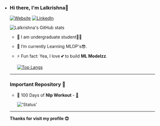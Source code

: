 - ### Hi there, I'm Lalkrishna👋
  [![Website](https://img.shields.io/website?label=lkarjun&style=for-the-badge&url=https%3A%2F%2Fcodestackr.com)](https://www.linkedin.com/in/lkarjun/)
  [![LinkedIn](https://img.shields.io/badge/linkedin-%230077B5.svg?style=for-the-badge&logo=linkedin&logoColor=white)](https://www.linkedin.com/in/lkarjun/)

  ![Lalkrishna's GitHub stats](https://github-readme-stats.vercel.app/api?username=lkarjun&show_icons=true&theme=algolia)

   * 📖 I am undergraduate student👨‍🎓

  - 🌱 I’m currently Learning MLOP's😎.
  
  - ⚡ Fun fact: Yea, I love 💕 to build **ML Modelzz**.
  
    [![Top Langs](https://github-readme-stats.vercel.app/api/top-langs/?username=lkarjun&langs_count=5&theme=algolia)](https://github.com/anuraghazra/github-readme-stats)
    

  ---

  ### Important Repository 🛑

  * 💾 100 Days of  **Nlp Workout** - [🔗](https://github.com/lkarjun/nlp-workouts)
  
    !['Status'](https://img.shields.io/badge/status-in%20progress-brightgreen?style=for-the-badge)
  ---

  **Thanks for visit my profile 😊**
